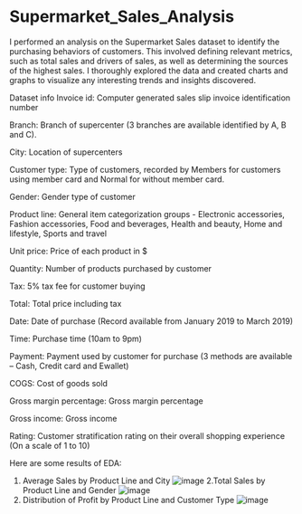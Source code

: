 # Supermarket_Sales_Analysis

I performed an analysis on the Supermarket Sales dataset to identify the purchasing behaviors of customers. This involved defining relevant metrics, such as total sales and drivers of sales, as well as determining the sources of the highest sales. I thoroughly explored the data and created charts and graphs to visualize any interesting trends and insights discovered.

Dataset info
Invoice id: Computer generated sales slip invoice identification number

Branch: Branch of supercenter (3 branches are available identified by A, B and C).

City: Location of supercenters

Customer type: Type of customers, recorded by Members for customers using member card and Normal for without member card.

Gender: Gender type of customer

Product line: General item categorization groups - Electronic accessories, Fashion accessories, Food and beverages, Health and beauty, Home and lifestyle, Sports and travel

Unit price: Price of each product in $

Quantity: Number of products purchased by customer

Tax: 5% tax fee for customer buying

Total: Total price including tax

Date: Date of purchase (Record available from January 2019 to March 2019)

Time: Purchase time (10am to 9pm)

Payment: Payment used by customer for purchase (3 methods are available – Cash, Credit card and Ewallet)

COGS: Cost of goods sold

Gross margin percentage: Gross margin percentage

Gross income: Gross income

Rating: Customer stratification rating on their overall shopping experience (On a scale of 1 to 10)

Here are some results of EDA:
1. Average Sales by Product Line and City
![image](https://user-images.githubusercontent.com/109209138/235912288-113eeb4e-92c4-4405-a70b-145320d0133b.png)
2.Total Sales by Product Line and Gender
![image](https://user-images.githubusercontent.com/109209138/235912838-03d6a1cf-f955-403f-8692-3fb52cb26909.png)
3. Distribution of Profit by Product Line and Customer Type
![image](https://user-images.githubusercontent.com/109209138/235912656-5766b74e-ec14-4362-aae2-02475c169941.png)
